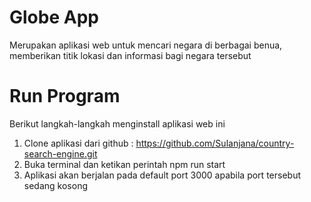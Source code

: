 # Globe App
Merupakan aplikasi web untuk mencari negara di berbagai benua, memberikan titik lokasi dan informasi bagi negara tersebut

# Run Program
Berikut langkah-langkah menginstall aplikasi web ini 
1. Clone aplikasi dari github : https://github.com/Sulanjana/country-search-engine.git
2. Buka terminal dan ketikan perintah npm run start
3. Aplikasi akan berjalan pada default port 3000 apabila port tersebut sedang kosong 